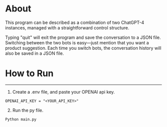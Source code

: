 # About
This program can be described as a combination of two ChatGPT-4 instances, managed with a straightforward control structure.

Typing "quit" will exit the program and save the conversation to a JSON file. Switching between the two bots is easy—just mention that you want a product suggestion. Each time you switch bots, the conversation history will also be saved in a JSON file.


# How to Run
___
1. Create a .env file, and paste your OPENAI api key.
```
OPENAI_API_KEY = "<YOUR_API_KEY>"
```
2. Run the py file.
```
Python main.py
```
